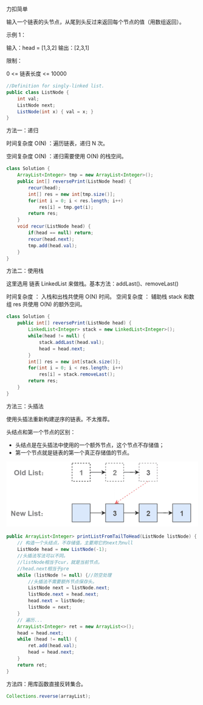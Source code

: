 力扣简单



输入一个链表的头节点，从尾到头反过来返回每个节点的值（用数组返回）。 

示例 1：

输入：head = [1,3,2]
输出：[2,3,1]


限制：

0 <= 链表长度 <= 10000



````java
//Definition for singly-linked list.
public class ListNode {
    int val;
    ListNode next;
    ListNode(int x) { val = x; }
}
````

方法一：递归

时间复杂度 O(N) ：遍历链表，递归 N 次。

空间复杂度 O(N) ：递归需要使用 O(N) 的栈空间。

````java
class Solution {
    ArrayList<Integer> tmp = new ArrayList<Integer>();
    public int[] reversePrint(ListNode head) {
        recur(head);
        int[] res = new int[tmp.size()];
        for(int i = 0; i < res.length; i++)
            res[i] = tmp.get(i);
        return res;
    }
    void recur(ListNode head) {
        if(head == null) return;
        recur(head.next);
        tmp.add(head.val);
    }
}
````

方法二：使用栈

这里选用 链表 LinkedList 来做栈。基本方法：addLast()、removeLast()

时间复杂度 ： 入栈和出栈共使用 O(N)  时间。
空间复杂度 ： 辅助栈 stack 和数组 res 共使用 O(N)  的额外空间。

````java
class Solution {
    public int[] reversePrint(ListNode head) {
        LinkedList<Integer> stack = new LinkedList<Integer>();
        while(head != null) {
            stack.addLast(head.val);
            head = head.next;
        }
        int[] res = new int[stack.size()];
        for(int i = 0; i < res.length; i++)
            res[i] = stack.removeLast();
   		return res;
    }
}
````

方法三：头插法

使用头插法重新构建逆序的链表。不太推荐。

头结点和第一个节点的区别：

- 头结点是在头插法中使用的一个额外节点，这个节点不存储值；
- 第一个节点就是链表的第一个真正存储值的节点。

![1608551509536](../../../assets/1608551509536.png)

````java
public ArrayList<Integer> printListFromTailToHead(ListNode listNode) {
    // 构造一个头结点，不存储值，主要用它的next为null
    ListNode head = new ListNode(-1);
    //头插法写法可以不同。
    //listNode相当于cur，就是当前节点。
    //head.next相当于pre
    while (listNode != null) {//防空处理
    	//头插法不需要额外节点保存头。
        ListNode next = listNode.next;
        listNode.next = head.next;
        head.next = listNode;
        listNode = next;
    }
    // 遍历...
    ArrayList<Integer> ret = new ArrayList<>();
    head = head.next;
    while (head != null) {
        ret.add(head.val);
        head = head.next;
    }
    return ret;
}
````

方法四：用库函数直接反转集合。

````java
Collections.reverse(arrayList);
````











